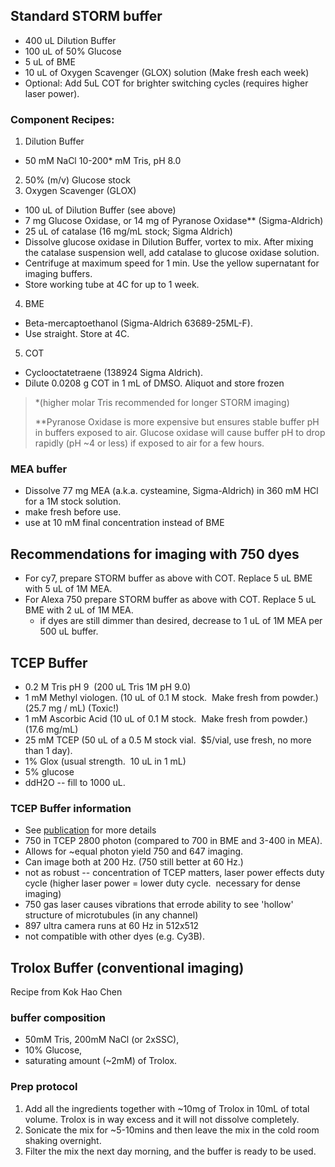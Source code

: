 
## Standard STORM buffer

*   400 uL Dilution Buffer
*   100 uL of 50% Glucose
*   5 uL of BME
*   10 uL of Oxygen Scavenger (GLOX) solution (Make fresh each week)
*   Optional: Add 5uL COT for brighter switching cycles (requires higher laser power).  

### Component Recipes:
1.  Dilution Buffer
  * 50 mM NaCl 10-200* mM Tris, pH 8.0
2.  50% (m/v) Glucose stock 
3.  Oxygen Scavenger (GLOX) 
   * 100 uL of Dilution Buffer (see above) 
   * 7 mg Glucose Oxidase, or 14 mg of Pyranose Oxidase** (Sigma-Aldrich) 
   * 25 uL of catalase (16 mg/mL stock; Sigma Aldrich) 
   * Dissolve glucose oxidase in Dilution Buffer, vortex to mix. After mixing the catalase suspension well, add catalase to glucose oxidase solution.
   * Centrifuge at maximum speed for 1 min.  Use the yellow supernatant for imaging buffers. 
   *  Store working tube at 4C for up to 1 week.
4.  BME
   * Beta-mercaptoethanol (Sigma-Aldrich 63689-25ML-F). 
   * Use straight.  Store at 4C. 
5.  COT 
   * Cyclooctatetraene (138924 Sigma Aldrich).  
   * Dilute 0.0208 g COT in 1 mL of DMSO.  Aliquot and store frozen


> *(higher molar Tris recommended for longer STORM imaging)
> 
> **Pyranose Oxidase is more expensive but ensures stable buffer pH in buffers exposed to air.  Glucose oxidase will cause buffer pH to drop rapidly (pH ~4 or less) if exposed to air for a few hours.  

### MEA buffer
* Dissolve 77 mg MEA (a.k.a. cysteamine, Sigma-Aldrich) in 360 mM HCl for a 1M stock solution.
* make fresh before use.
* use at 10 mM final concentration instead of BME 


## Recommendations for imaging with 750 dyes
* For cy7, prepare STORM buffer as above with COT.   Replace 5 uL BME with 5 uL of 1M MEA.
* For Alexa 750 prepare STORM buffer as above with COT. Replace 5 uL BME with 2 uL of 1M MEA.
   - if dyes are still dimmer than desired, decrease to 1 uL of 1M MEA per 500 uL buffer.  

## TCEP Buffer

*   0.2 M Tris pH 9  (200 uL Tris 1M pH 9.0)
*   1 mM Methyl viologen. (10 uL of 0.1 M stock.  Make fresh from powder.) (25.7 mg / mL)  (Toxic!)
*   1 mM Ascorbic Acid (10 uL of 0.1 M stock.  Make fresh from powder.)   (17.6 mg/mL)
*   25 mM TCEP (50 uL of a 0.5 M stock vial.  $5/vial, use fresh, no more than 1 day).
*   1% Glox (usual strength.  10 uL in 1 mL)
*   5% glucose
*   ddH2O -- fill to 1000 uL.

### TCEP Buffer information

*   See [publication][1] for more details
*   750 in TCEP 2800 photon (compared to 700 in BME and 3-400 in MEA).
*   Allows for ~equal photon yield 750 and 647 imaging.
*   Can image both at 200 Hz. (750 still better at 60 Hz.) 
*   not as robust -- concentration of TCEP matters, laser power effects duty cycle (higher laser power = lower duty cycle.  necessary for dense imaging)
*   750 gas laser causes vibrations that errode ability to see 'hollow' structure of microtubules (in any channel)
*   897 ultra camera runs at 60 Hz in 512x512 
*   not compatible with other dyes (e.g. Cy3B). 


 [1]: http://pubs.acs.org/doi/pdf/10.1021/ja3105279

## Trolox Buffer (conventional imaging)
Recipe from Kok Hao Chen
### buffer composition
* 50mM Tris, 200mM NaCl (or 2xSSC), 
* 10% Glucose, 
*  saturating amount (~2mM) of Trolox. 
  
### Prep protocol
1. Add all the ingredients together with ~10mg of Trolox in 10mL of total volume. Trolox is in way excess and it will not dissolve completely. 
2. Sonicate the mix for ~5-10mins and then leave the mix in the cold room shaking overnight. 
3. Filter the mix the next day morning, and the buffer is ready to be used. 